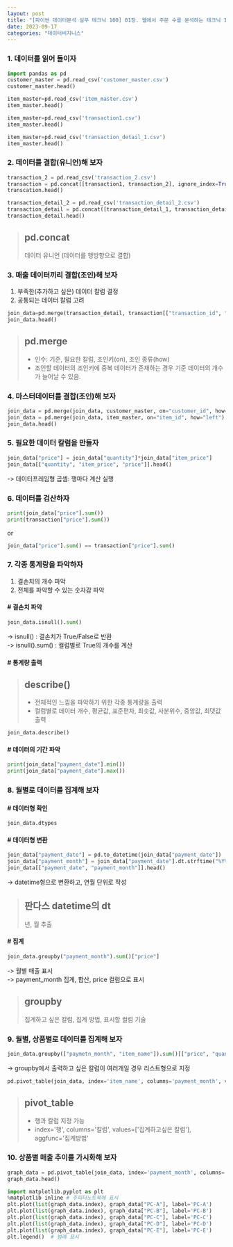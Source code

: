 ```yaml
---
layout: post
title: "[파이썬 데이터분석 실무 테크닉 100] 01장. 웹에서 주문 수를 분석하는 테크닉 10"
date: 2023-09-17
categories: "데이터비지니스"
---
```



### **1. 데이터를 읽어 들이자**
```python
import pandas as pd
customer_master = pd.read_csv('customer_master.csv')
customer_master.head()

item_master=pd.read_csv('item_master.csv')
item_master.head()

item_master=pd.read_csv('transaction1.csv')
item_master.head()

item_master=pd.read_csv('transaction_detail_1.csv')
item_master.head()
```
### **2. 데이터를 결합(유니언)해 보자**

```python
transaction_2 = pd.read_csv('transaction_2.csv')
transaction = pd.concat([transaction1, transaction_2], ignore_index=True)
transcation.head()

transaction_detail_2 = pd.read_csv('transaction_detail_2.csv')
transaction_detail = pd.concat([transaction_detail_1, transaction_detail_2],ignore_index=True)
transaction_detail.head()
```

> pd.concat
>-
> 데이터 유니언 (데이터를 행방향으로 결합)

### **3. 매출 데이터끼리 결합(조인)해 보자**
1. 부족한(추가하고 싶은) 데이터 칼럼 결정
2. 공통되는 데이터 칼럼 고려



```python
join_data=pd.merge(transaction_detail, transaction[["transaction_id", "payment_data", "customer_id"]], on="transaction_id", how="left")
join_data.head()
```

> pd.merge   
>-
> - 인수: 기준, 필요한 칼럼, 조인키(on), 조인 종류(how) 
> - 조인할 데이터의 조인키에 중복 데이터가 존재하는 경우 기준 데이터의 개수가 늘어날 수 있음.


### **4. 마스터데이터를 결합(조인)해 보자**
```python
join_data = pd.merge(join_data, customer_master, on="customer_id", how="left")
join_data = pd.merge(join_data, item_master, on="item_id", how="left")
join_data.head()
```
### **5. 필요한 데이터 칼럼을 만들자**

```python
join_data["price"] = join_data["quantity"]*join_data["item_price"]
join_data[["quantity", "item_price", "price"]].head()
```
-> 데이터프레임형 곱셈: 행마다 계산 실행

### **6. 데이터를 검산하자**

```python
print(join_data["price"].sum())
print(transaction["price"].sum())
```
or
```python
join_data["price"].sum() == transaction["price"].sum()
```
### **7. 각종 통계랑을 파악하자**
1. 결손치의 개수 파악
2. 전체를 파악할 수 있는 숫자감 파악

#### # 결손치 파악
```python
join_data.isnull().sum()
```
-> isnull() : 결손치가 True/False로 반환   
-> isnull().sum() : 컬럼별로 True의 개수를 계산

#### # 통계량 출력
>describe()
>-
>- 전체적인 느낌을 파악하기 위한 각종 통계량을 출력
>- 컬럼별로 데이터 개수, 평균값, 표준편차, 최솟값, 사분위수, 중앙값, 최댓값 출력
```python
join_data.describe()
```

#### # 데이터의 기간 파악
```python
print(join_data["payment_date"].min())
print(join_data["payment_date"].max())
```

### **8. 월별로 데이터를 집계해 보자**

#### # 데이터형 확인
```python
join_data.dtypes
```
#### # 데이터형 변환
```python
join_data["payment_date"] = pd.to_datetime(join_data["payment_date"])
join_data["payment_month"] = join_data["payment_date"].dt.strftime("%Y%m")
join_data[["payment_date", "payment_month"]].head()
```
-> datetime형으로 변환하고, 연월 단위로 작성

> 판다스 datetime의 dt
>-
> 년, 월 추출

#### # 집계
```python
join_data.groupby("payment_month").sum()["price"]
```
-> 월별 매출 표시   
-> payment_month 집계, 합산, price 컬럼으로 표시

> groupby
>-
> 집계하고 싶은 칼럼, 집계 방법, 표시할 컬럼 기술

### **9. 월별, 상품별로 데이터를 집계해 보자**
```python
join_data.groupby(["paymetn_month", "item_name"]).sum()[["price", "quantity"]]
```
-> groupby에서 출력하고 싶은 칼럼이 여러개일 경우 리스트형으로 지정

```python
pd.pivot_table(join_data, index='item_name', columns='payment_month', values=['price', 'quantity'], aggfunc='sum')
```
> pivot_table
>-
>- 행과 칼럼 지정 가능
>- index='행', columns='칼럼', values=['집계하고싶은 칼럼'], aggfunc='집계방법'

### **10. 상품별 매출 추이를 가시화해 보자**


```python
graph_data = pd.pivot_table(join_data, index='payment_month', columns='item_name', values='price', aggfunc='sum')
graph_data.head()
```
```python
import matplotlib.pyplot as plt
%matplotlib inline # 주피터노트북에 표시
plt.plot(list(graph_data.index), graph_data["PC-A"], label='PC-A')
plt.plot(list(graph_data.index), graph_data["PC-B"], label='PC-B')
plt.plot(list(graph_data.index), graph_data["PC-C"], label='PC-C')
plt.plot(list(graph_data.index), graph_data["PC-D"], label='PC-D')
plt.plot(list(graph_data.index), graph_data["PC-E"], label='PC-E')
plt.legend()  # 범례 표시
``` 